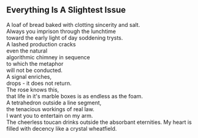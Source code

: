 Everything Is A Slightest Issue
-------------------------------
A loaf of bread baked with clotting sincerity and salt.  
Always you imprison through the lunchtime  
toward the early light of day soddening trysts.  
A lashed production cracks  
even the natural  
algorithmic chimney in sequence  
to which the metaphor  
will not be conducted.  
A signal enriches,  
drops - it does not return.  
The rose knows this,  
that life in it's marble boxes is as endless as the foam.  
A tetrahedron outside a line segment,  
the tenacious workings of real law.  
I want you to entertain on my arm.  
The cheerless toucan drinks outside the absorbant eternities. My heart is filled with decency like a crystal wheatfield.  
